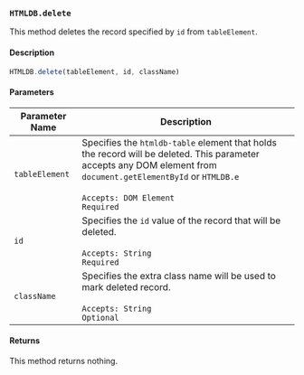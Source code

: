 ### `HTMLDB.delete`

This method deletes the record specified by `id` from `tableElement`.

#### Description

```javascript
HTMLDB.delete(tableElement, id, className)
```

#### Parameters

| Parameter Name             | Description                               |
| -------------------------- | ----------------------------------------- |
| `tableElement` | Specifies the `htmldb-table` element that holds the record will be deleted. This parameter accepts any DOM element from `document.getElementById` or `HTMLDB.e`<br><br>`Accepts: DOM Element`<br>`Required` |
| `id` | Specifies the `id` value of the record that will be deleted.<br><br>`Accepts: String`<br>`Required` |
| `className` | Specifies the extra class name will be used to mark deleted record.<br><br>`Accepts: String`<br>`Optional` |

#### Returns

This method returns nothing.